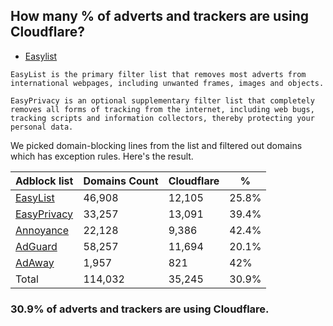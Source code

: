 ## How many % of adverts and trackers are using Cloudflare?


- [Easylist](https://web.archive.org/web/20210516110248/https://easylist.to/)
```
EasyList is the primary filter list that removes most adverts from international webpages, including unwanted frames, images and objects.

EasyPrivacy is an optional supplementary filter list that completely removes all forms of tracking from the internet, including web bugs, tracking scripts and information collectors, thereby protecting your personal data.
```


We picked domain-blocking lines from the list and filtered out domains which has exception rules.
Here's the result.


| Adblock list | Domains Count | Cloudflare | % |
| --- | --- | --- | --- |
| [EasyList](https://easylist.to/easylist/easylist.txt) | 46,908 | 12,105 | 25.8% |
| [EasyPrivacy](https://easylist.to/easylist/easyprivacy.txt) | 33,257 | 13,091 | 39.4% |
| [Annoyance](https://secure.fanboy.co.nz/fanboy-annoyance.txt) | 22,128 | 9,386 | 42.4% |
| [AdGuard](https://adguardteam.github.io/AdGuardSDNSFilter/Filters/filter.txt) | 58,257 | 11,694 | 20.1% |
| [AdAway](https://raw.githubusercontent.com/AdAway/adaway.github.io/master/hosts.txt) | 1,957 | 821 | 42% |
| Total | 114,032 | 35,245 | 30.9% |


### 30.9% of adverts and trackers are using Cloudflare.